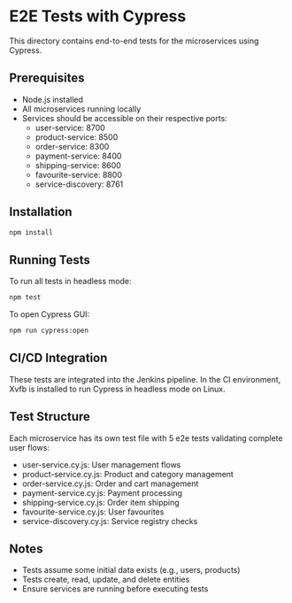# E2E Tests with Cypress

This directory contains end-to-end tests for the microservices using Cypress.

## Prerequisites

- Node.js installed
- All microservices running locally
- Services should be accessible on their respective ports:
  - user-service: 8700
  - product-service: 8500
  - order-service: 8300
  - payment-service: 8400
  - shipping-service: 8600
  - favourite-service: 8800
  - service-discovery: 8761

## Installation

```bash
npm install
```

## Running Tests

To run all tests in headless mode:

```bash
npm test
```

To open Cypress GUI:

```bash
npm run cypress:open
```

## CI/CD Integration

These tests are integrated into the Jenkins pipeline. In the CI environment, Xvfb is installed to run Cypress in headless mode on Linux.

## Test Structure

Each microservice has its own test file with 5 e2e tests validating complete user flows:

- user-service.cy.js: User management flows
- product-service.cy.js: Product and category management
- order-service.cy.js: Order and cart management
- payment-service.cy.js: Payment processing
- shipping-service.cy.js: Order item shipping
- favourite-service.cy.js: User favourites
- service-discovery.cy.js: Service registry checks

## Notes

- Tests assume some initial data exists (e.g., users, products)
- Tests create, read, update, and delete entities
- Ensure services are running before executing tests
